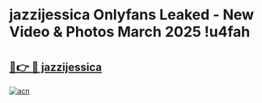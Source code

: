 # jazzijessica Onlyfans Leaked - New Video & Photos March 2025 !u4fah

# <h2><a href="https://au92jl.iuczelnia.edu.pl?title=jazzijessica&ref=u4fah">🔗👉 🔴 jazzijessica</a></h2>

[![acn](https://github.com/user-attachments/assets/0f9c940e-d8b0-45ae-aac7-cd30a18b3e1c)](https://au92jl.iuczelnia.edu.pl?title=jazzijessica&ref=u4fah)


